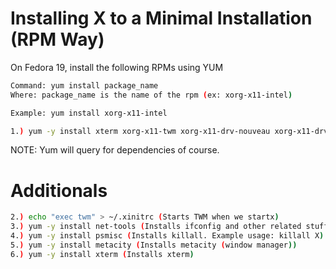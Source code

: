 Installing X to a Minimal Installation (RPM Way)
==================================================

On Fedora 19, install the following RPMs using YUM

```bash
Command: yum install package_name
Where: package_name is the name of the rpm (ex: xorg-x11-intel)

Example: yum install xorg-x11-intel
```

```bash
1.) yum -y install xterm xorg-x11-twm xorg-x11-drv-nouveau xorg-x11-drv-intel xorg-x11-drv-fbdev xorg-x11-drv-vesa xorg-x11-drv-evdev xorg-x11-drv-keyboard xorg-x11-drv-mouse xorg-x11-fonts-100dpi xorg-x11-server-Xorg xorg-x11-server-common xorg-x11-server-utils xorg-x11-xinit
```

NOTE: Yum will query for dependencies of course.

# Additionals

```bash
2.) echo "exec twm" > ~/.xinitrc (Starts TWM when we startx)
3.) yum -y install net-tools (Installs ifconfig and other related stuff)
4.) yum -y install psmisc (Installs killall. Example usage: killall X)
5.) yum -y install metacity (Installs metacity (window manager))
6.) yum -y install xterm (Installs xterm)
```
